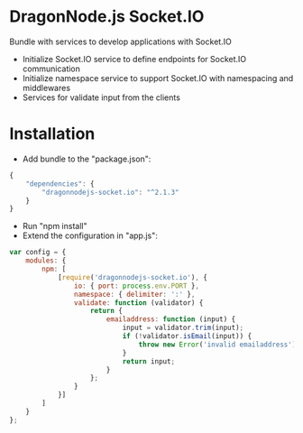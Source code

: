 # DragonNode.js Socket.IO
Bundle with services to develop applications with Socket.IO
- Initialize Socket.IO service to define endpoints for Socket.IO communication
- Initialize namespace service to support Socket.IO with namespacing and middlewares
- Services for validate input from the clients 

# Installation
- Add bundle to the "package.json":
```javascript
{
    "dependencies": {
        "dragonnodejs-socket.io": "^2.1.3"
    }
}
```
- Run "npm install"
- Extend the configuration in "app.js":
```javascript
var config = {
    modules: {
        npm: [
            [require('dragonnodejs-socket.io'), {
                io: { port: process.env.PORT },
                namespace: { delimiter: ':' },
                validate: function (validator) {
                    return {
                        emailaddress: function (input) {
                            input = validator.trim(input);
                            if (!validator.isEmail(input)) {
                                throw new Error('invalid emailaddress');
                            }
                            return input;
                        }
                    };
                }
            }]
        ]
    }
};
```
